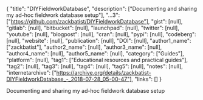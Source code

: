 {
  "title": "DIYFieldworkDatabase",
  "description": ["Documenting and sharing my ad-hoc fieldwork database setup"],
  "...3": ["https://github.com/zackbatist/DIYFieldworkDatabase"],
  "gist": [null],
  "gitlab": [null],
  "bitbucket": [null],
  "launchpad": [null],
  "twitter": [null],
  "youtube": [null],
  "blogpost": [null],
  "cran": [null],
  "pypi": [null],
  "codeberg": [null],
  "website": [null],
  "publication": [null],
  "DOI": [null],
  "author1_name": ["zackbatist"],
  "author2_name": [null],
  "author3_name": [null],
  "author4_name": [null],
  "author5_name": [null],
  "category": ["Guides"],
  "platform": [null],
  "tag1": ["Educational resources and practical guides"],
  "tag2": [null],
  "tag3": [null],
  "tag4": [null],
  "tag5": [null],
  "notes": [null],
  "internetarchive": ["https://archive.org/details/zackbatist-DIYFieldworkDatabase_-_2018-07-28_05-00-47"],
  "links": []
}

<!-- Generated by csv2md.R – do not edit by hand -->

Documenting and sharing my ad-hoc fieldwork database setup